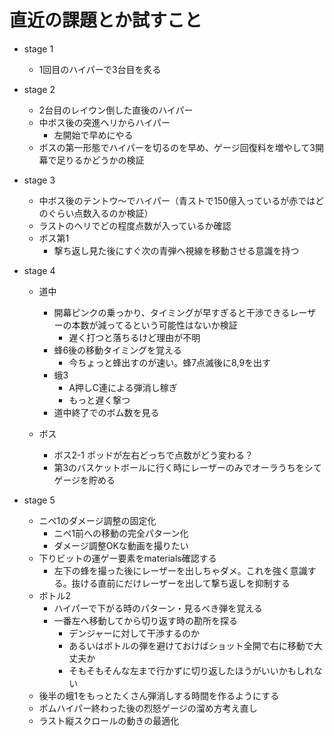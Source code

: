 # 直近の課題とか試すこと

- stage 1
  - 1回目のハイパーで3台目を炙る

- stage 2
  - 2台目のレイウン倒した直後のハイパー
  - 中ボス後の突進ヘリからハイパー
    - 左開始で早めにやる
  - ボスの第一形態でハイパーを切るのを早め、ゲージ回復料を増やして3開幕で足りるかどうかの検証

- stage 3
  - 中ボス後のテントウ〜でハイパー（青ストで150億入っているが赤ではどのぐらい点数入るのか検証）
  - ラストのヘリでどの程度点数が入っているか確認
  - ボス第1
    - 撃ち返し見た後にすぐ次の青弾へ視線を移動させる意識を持つ

- stage 4
  - 道中
    - 開幕ピンクの乗っかり、タイミングが早すぎると干渉できるレーザーの本数が減ってるという可能性はないか検証
      - 遅く打つと落ちるけど理由が不明
    - 蜂6後の移動タイミングを覚える
      - 今ちょっと蜂出すのが速い。蜂7点滅後に8,9を出す
    - 蛾3
      - A押しC連による弾消し稼ぎ
      - もっと遅く撃つ
    - 道中終了でのボム数を見る

  - ボス
    - ボス2-1 ポッドが左右どっちで点数がどう変わる？
    - 第3のバスケットボールに行く時にレーザーのみでオーラうちをシてゲージを貯める

- stage 5
  - ニペ1のダメージ調整の固定化
    - ニペ1前への移動の完全パターン化
    - ダメージ調整OKな動画を撮りたい
  - 下りビットの運ゲー要素をmaterials確認する
    - 左下の蜂を撮った後にレーザーを出しちゃダメ。これを強く意識する。抜ける直前にだけレーザーを出して撃ち返しを抑制する
  - ボトル2
    - ハイパーで下がる時のパターン・見るべき弾を覚える
    - 一番左へ移動してから切り返す時の勘所を探る
      - デンジャーに対して干渉するのか
      - あるいはボトルの弾を避けておけばショット全開で右に移動で大丈夫か
      - そもそもそんな左まで行かずに切り返したほうがいいかもしれない
  - 後半の蛾1をもっとたくさん弾消しする時間を作るようにする
  - ボムハイパー終わった後の烈怒ゲージの溜め方考え直し
  - ラスト縦スクロールの動きの最適化
